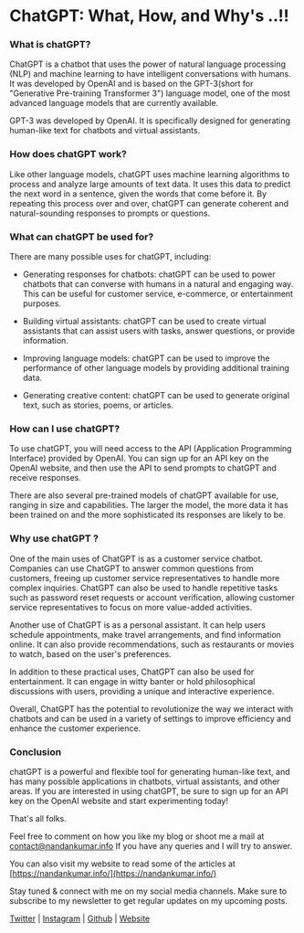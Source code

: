 # ChatGPT: What, How, and Why's ..!!

### What is chatGPT?

ChatGPT is a chatbot that uses the power of natural language processing (NLP) and machine learning to have intelligent conversations with humans. It was developed by OpenAI and is based on the GPT-3(short for "Generative Pre-training Transformer 3") language model, one of the most advanced language models that are currently available.

GPT-3 was developed by OpenAI. It is specifically designed for generating human-like text for chatbots and virtual assistants.

### How does chatGPT work?

Like other language models, chatGPT uses machine learning algorithms to process and analyze large amounts of text data. It uses this data to predict the next word in a sentence, given the words that come before it. By repeating this process over and over, chatGPT can generate coherent and natural-sounding responses to prompts or questions.

### What can chatGPT be used for?

There are many possible uses for chatGPT, including:

* Generating responses for chatbots: chatGPT can be used to power chatbots that can converse with humans in a natural and engaging way. This can be useful for customer service, e-commerce, or entertainment purposes.
    
* Building virtual assistants: chatGPT can be used to create virtual assistants that can assist users with tasks, answer questions, or provide information.
    
* Improving language models: chatGPT can be used to improve the performance of other language models by providing additional training data.
    
* Generating creative content: chatGPT can be used to generate original text, such as stories, poems, or articles.
    

### How can I use chatGPT?

To use chatGPT, you will need access to the API (Application Programming Interface) provided by OpenAI. You can sign up for an API key on the OpenAI website, and then use the API to send prompts to chatGPT and receive responses.

There are also several pre-trained models of chatGPT available for use, ranging in size and capabilities. The larger the model, the more data it has been trained on and the more sophisticated its responses are likely to be.

### Why use chatGPT ?

One of the main uses of ChatGPT is as a customer service chatbot. Companies can use ChatGPT to answer common questions from customers, freeing up customer service representatives to handle more complex inquiries. ChatGPT can also be used to handle repetitive tasks such as password reset requests or account verification, allowing customer service representatives to focus on more value-added activities.

Another use of ChatGPT is as a personal assistant. It can help users schedule appointments, make travel arrangements, and find information online. It can also provide recommendations, such as restaurants or movies to watch, based on the user's preferences.

In addition to these practical uses, ChatGPT can also be used for entertainment. It can engage in witty banter or hold philosophical discussions with users, providing a unique and interactive experience.

Overall, ChatGPT has the potential to revolutionize the way we interact with chatbots and can be used in a variety of settings to improve efficiency and enhance the customer experience.

### Conclusion

chatGPT is a powerful and flexible tool for generating human-like text, and has many possible applications in chatbots, virtual assistants, and other areas. If you are interested in using chatGPT, be sure to sign up for an API key on the OpenAI website and start experimenting today!

That's all folks.

Feel free to comment on how you like my blog or shoot me a mail at [contact@nandankumar.info](mailto:contact@nandankumar.info) If you have any queries and I will try to answer.

You can also visit my website to read some of the articles at [https://nandankumar.info/](https://nandankumar.info/)

Stay tuned & connect with me on my social media channels. Make sure to subscribe to my newsletter to get regular updates on my upcoming posts.

[Twitter](https://twitter.com/_sirius93_) | [Instagram](https://www.instagram.com/_sirius93_) | [Github](https://github.com/sirius93) | [Website](https://nandankumar.info/)